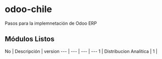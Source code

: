 
# odoo-chile

Pasos para la implemnetación de Odoo ERP

Módulos Listos
---------------
No | Descripción | version
--- | --- | --- | ---
1 | Distribucion Analítica  | 1 | 

